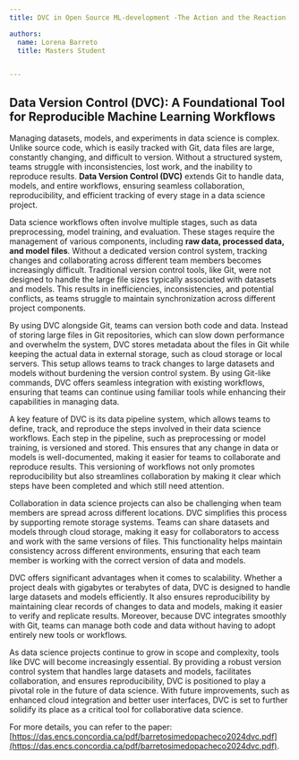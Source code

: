 ```yaml
---
title: DVC in Open Source ML-development -The Action and the Reaction

authors:
  name: Lorena Barreto
  title: Masters Student


---
```

<h2>Data Version Control (DVC): A Foundational Tool for Reproducible Machine Learning Workflows</h2>

Managing datasets, models, and experiments in data science is complex. Unlike source code, which is easily tracked with Git, data files are large, constantly changing, and difficult to version. Without a structured system, teams struggle with inconsistencies, lost work, and the inability to reproduce results. **Data Version Control (DVC)** extends Git to handle data, models, and entire workflows, ensuring seamless collaboration, reproducibility, and efficient tracking of every stage in a data science project.

Data science workflows often involve multiple stages, such as data preprocessing, model training, and evaluation. These stages require the management of various components, including **raw data, processed data, and model files**. Without a dedicated version control system, tracking changes and collaborating across different team members becomes increasingly difficult. Traditional version control tools, like Git, were not designed to handle the large file sizes typically associated with datasets and models. This results in inefficiencies, inconsistencies, and potential conflicts, as teams struggle to maintain synchronization across different project components.

By using DVC alongside Git, teams can version both code and data. Instead of storing large files in Git repositories, which can slow down performance and overwhelm the system, DVC stores metadata about the files in Git while keeping the actual data in external storage, such as cloud storage or local servers. This setup allows teams to track changes to large datasets and models without burdening the version control system. By using Git-like commands, DVC offers seamless integration with existing workflows, ensuring that teams can continue using familiar tools while enhancing their capabilities in managing data.

A key feature of DVC is its data pipeline system, which allows teams to define, track, and reproduce the steps involved in their data science workflows. Each step in the pipeline, such as preprocessing or model training, is versioned and stored. This ensures that any change in data or models is well-documented, making it easier for teams to collaborate and reproduce results. This versioning of workflows not only promotes reproducibility but also streamlines collaboration by making it clear which steps have been completed and which still need attention.

Collaboration in data science projects can also be challenging when team members are spread across different locations. DVC simplifies this process by supporting remote storage systems. Teams can share datasets and models through cloud storage, making it easy for collaborators to access and work with the same versions of files. This functionality helps maintain consistency across different environments, ensuring that each team member is working with the correct version of data and models.

DVC offers significant advantages when it comes to scalability. Whether a project deals with gigabytes or terabytes of data, DVC is designed to handle large datasets and models efficiently. It also ensures reproducibility by maintaining clear records of changes to data and models, making it easier to verify and replicate results. Moreover, because DVC integrates smoothly with Git, teams can manage both code and data without having to adopt entirely new tools or workflows.

As data science projects continue to grow in scope and complexity, tools like DVC will become increasingly essential. By providing a robust version control system that handles large datasets and models, facilitates collaboration, and ensures reproducibility, DVC is positioned to play a pivotal role in the future of data science. With future improvements, such as enhanced cloud integration and better user interfaces, DVC is set to further solidify its place as a critical tool for collaborative data science.

For more details, you can refer to the paper: [https://das.encs.concordia.ca/pdf/barretosimedopacheco2024dvc.pdf](https://das.encs.concordia.ca/pdf/barretosimedopacheco2024dvc.pdf).